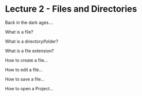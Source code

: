 
<style>
.pagebreak { page-break-before: always; }
.half { height: 200px; }
</style>
<style>
.pagebreak { page-break-before: always; }
.half { height: 200px; }
.markdown-body {
	font-size: 12px;
}
.markdown-body td {
	font-size: 12px;
}
</style>


# Lecture 2 - Files and Directories

Back in the dark ages....

What is a file?

What is a directory/folder?

What is a file extension?

How to create a file...

How to edit a file...

How to save a file...

How to open a Project...


